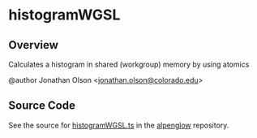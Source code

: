# histogramWGSL

## Overview

Calculates a histogram in shared (workgroup) memory by using atomics

@author Jonathan Olson &lt;jonathan.olson@colorado.edu&gt;



## Source Code

See the source for [histogramWGSL.ts](https://github.com/phetsims/alpenglow/blob/main/js/webgpu/wgsl/gpu/histogramWGSL.ts) in the [alpenglow](https://github.com/phetsims/alpenglow) repository.
